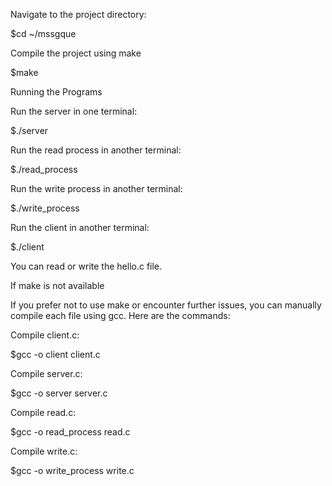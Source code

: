Navigate to the project directory:

$cd ~/mssgque

Compile the project using make

$make

Running the Programs

Run the server in one terminal:

$./server

Run the read process in another terminal:

$./read_process

Run the write process in another terminal:

$./write_process

Run the client in another terminal:

$./client

You can read or write the hello.c file.

If make is not available

If you prefer not to use make or encounter further issues, you can manually compile each file using gcc. Here are the commands:

Compile client.c:

$gcc -o client client.c

Compile server.c:

$gcc -o server server.c

Compile read.c:

$gcc -o read_process read.c

Compile write.c:

$gcc -o write_process write.c
